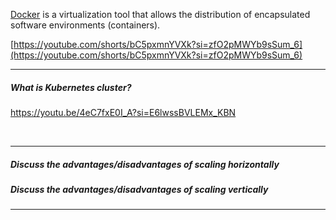 [Docker](https://www.docker.com/) is a virtualization tool that allows the distribution of encapsulated software environments (containers).

[https://youtube.com/shorts/bC5pxmnYVXk?si=zfO2pMWYb9sSum_6](https://youtube.com/shorts/bC5pxmnYVXk?si=zfO2pMWYb9sSum_6)

---

##### What is Kubernetes cluster?

https://youtu.be/4eC7fxE0I_A?si=E6lwssBVLEMx_KBN

<br>

---

##### Discuss the advantages/disadvantages of scaling horizontally

##### Discuss the advantages/disadvantages of scaling vertically

---